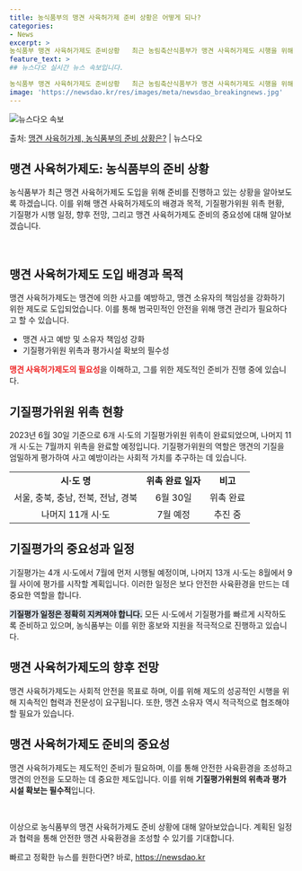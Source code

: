 ```yaml
---
title: 농식품부의 맹견 사육허가제 준비 상황은 어떻게 되나?
categories:
- News
excerpt: >
농식품부 맹견 사육허가제도 준비상황   최근 농림축산식품부가 맹견 사육허가제도 시행을 위해 시·도별로 기질평…
feature_text: >
## 뉴스다오 실시간 뉴스 속보입니다.

농식품부 맹견 사육허가제도 준비상황   최근 농림축산식품부가 맹견 사육허가제도 시행을 위해 시·도별로 기질평…
image: 'https://newsdao.kr/res/images/meta/newsdao_breakingnews.jpg'
---
```


![뉴스다오 속보](https://newsdao.kr/res/images/meta/newsdao_breakingnews.jpg)

<p>출처: <a href="https://newsdao.kr/4630" rel="dofollow">맹견 사육허가제, 농식품부의 준비 상황은?</a> | 뉴스다오</p>

<h2 data-ke-size="size26">맹견 사육허가제도: 농식품부의 준비 상황</h2>
농식품부가 최근 맹견 사육허가제도 도입을 위해 준비를 진행하고 있는 상황을 알아보도록 하겠습니다. 이를 위해 맹견 사육허가제도의 배경과 목적, 기질평가위원 위촉 현황, 기질평가 시행 일정, 향후 전망, 그리고 맹견 사육허가제도 준비의 중요성에 대해 알아보겠습니다.

<p data-ke-size="size16">&nbsp;</p>

<h2>맹견 사육허가제도 도입 배경과 목적</h2>
맹견 사육허가제도는 맹견에 의한 사고를 예방하고, 맹견 소유자의 책임성을 강화하기 위한 제도로 도입되었습니다. 이를 통해 범국민적인 안전을 위해 맹견 관리가 필요하다고 할 수 있습니다.

<ul>
  <li>맹견 사고 예방 및 소유자 책임성 강화</li>
  <li>기질평가위원 위촉과 평가시설 확보의 필수성</li>
</ul>

<b><span style="color: #ee2323;">맹견 사육허가제도의 필요성</span></b>을 이해하고, 그를 위한 제도적인 준비가 진행 중에 있습니다.

<h2>기질평가위원 위촉 현황</h2>
2023년 6월 30일 기준으로 6개 시·도의 기질평가위원 위촉이 완료되었으며, 나머지 11개 시·도는 7월까지 위촉을 완료할 예정입니다. 기질평가위원의 역할은 맹견의 기질을 엄밀하게 평가하여 사고 예방이라는 사회적 가치를 추구하는 데 있습니다.

<table>
  <tr>
    <td style="text-align: center; height: 17px;"><b>시·도 명</b></td>
    <td style="text-align: center; height: 17px;"><b>위촉 완료 일자</b></td>
    <td style="text-align: center; height: 17px;"><b>비고</b></td>
  </tr>
  <tr>
    <td style="text-align: center; height: 17px;">서울, 충북, 충남, 전북, 전남, 경북</td>
    <td style="text-align: center; height: 17px;">6월 30일</td>
    <td style="text-align: center; height: 17px;">위촉 완료</td>
  </tr>
  <tr>
    <td style="text-align: center; height: 17px;">나머지 11개 시·도</td>
    <td style="text-align: center; height: 17px;">7월 예정</td>
    <td style="text-align: center; height: 17px;">추진 중</td>
  </tr>
</table>

<h2>기질평가의 중요성과 일정</h2>
기질평가는 4개 시·도에서 7월에 먼저 시행될 예정이며, 나머지 13개 시·도는 8월에서 9월 사이에 평가를 시작할 계획입니다. 이러한 일정은 보다 안전한 사육환경을 만드는 데 중요한 역할을 합니다.

<b><span style="background-color: #21538527;">기질평가 일정은 정확히 지켜져야 합니다.</span></b> 모든 시·도에서 기질평가를 빠르게 시작하도록 준비하고 있으며, 농식품부는 이를 위한 홍보와 지원을 적극적으로 진행하고 있습니다.

<h2>맹견 사육허가제도의 향후 전망</h2>
맹견 사육허가제도는 사회적 안전을 목표로 하며, 이를 위해 제도의 성공적인 시행을 위해 지속적인 협력과 전문성이 요구됩니다. 또한, 맹견 소유자 역시 적극적으로 협조해야 할 필요가 있습니다.

<h2>맹견 사육허가제도 준비의 중요성</h2>
맹견 사육허가제도는 제도적인 준비가 필요하며, 이를 통해 안전한 사육환경을 조성하고 맹견의 안전을 도모하는 데 중요한 제도입니다. 이를 위해 <b>기질평가위원의 위촉과 평가시설 확보는 필수적</b>입니다.

<p data-ke-size="size16">&nbsp;</p>

이상으로 농식품부의 맹견 사육허가제도 준비 상황에 대해 알아보았습니다. 계획된 일정과 협력을 통해 안전한 맹견 사육환경을 조성할 수 있기를 기대합니다. 

빠르고 정확한 뉴스를 원한다면? 바로, <a href="https://newsdao.kr" rel="dofollow">https://newsdao.kr</a>


    
